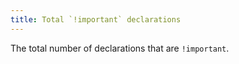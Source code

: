 ```yaml
---
title: Total `!important` declarations
---
```


The total number of declarations that are `!important`.
